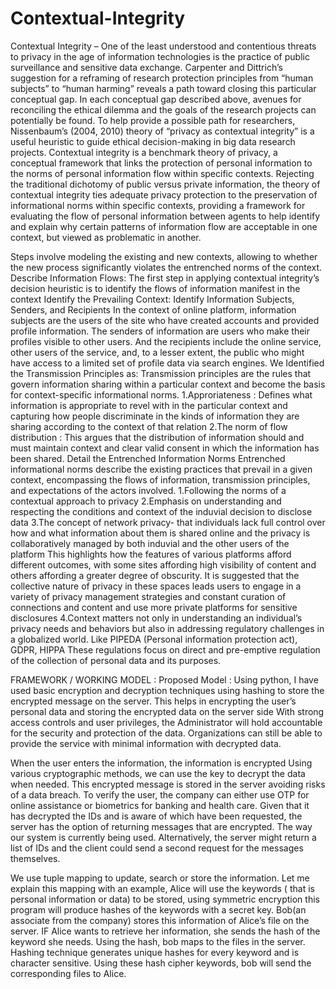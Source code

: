 # Contextual-Integrity
Contextual Integrity –  One of the least understood and contentious threats to privacy in the age of information technologies is the practice of public surveillance and sensitive data exchange. 
Carpenter and Dittrich’s suggestion for a reframing of research protection principles from “human subjects” to “human harming” reveals a path toward closing this particular conceptual gap. In each conceptual gap described above, avenues for reconciling the ethical dilemma and the goals of the research projects can potentially be found. To help provide a possible path for researchers, Nissenbaum’s (2004, 2010) theory of “privacy as contextual integrity” is a useful heuristic to guide ethical decision-making in big data research projects. Contextual integrity is a benchmark theory of privacy, a conceptual framework that links the protection of personal information to the norms of personal information flow within specific contexts. Rejecting the traditional dichotomy of public versus private information, the theory of contextual integrity ties adequate privacy protection to the preservation of informational norms within specific contexts, providing a framework for evaluating the flow of personal information between agents to help identify and explain why certain patterns of information flow are acceptable in one context, but viewed as problematic in another.


Steps involve modeling the existing and new contexts, allowing to whether the new process significantly violates the entrenched norms of the context. 
Describe Information Flows:
The first step in applying contextual integrity’s decision heuristic is to identify the flows of information manifest in the context
Identify the Prevailing Context:
Identify Information Subjects, Senders, and Recipients
In the context of online platform, information subjects are the users of the site who have created accounts and provided profile information. The senders of information are users who make their profiles visible to other users. And the recipients include the online service, other users of the service, and, to a lesser extent, the public who might have access to a limited set of profile data via search engines.
We Identified  the Transmission Principles as:
Transmission principles are the rules that govern information sharing within a particular context and become the basis for context-specific informational norms. 
1.Approriateness : Defines what information is appropriate to revel with in the particular context and capturing how people discriminate in the kinds of information they are sharing according to the context of that relation
2.The norm of flow distribution : This argues that the distribution of information should and must maintain context and clear valid consent in which the information has been shared.
Detail the Entrenched Information Norms
Entrenched informational norms describe the existing practices that prevail in a given context, encompassing the flows of information, transmission principles, and expectations of the actors involved. 
1.Following the norms of a contextual approach to privacy
2.Emphasis on understanding and respecting the conditions and context of the induvial decision to disclose data
3.The concept of network privacy- that individuals lack full control over how and what information about them is shared online and the privacy is collaboratively managed by both induvial and the other users of the platform
This highlights how the features of various platforms afford different outcomes, with some sites affording high visibility of content and others affording a greater degree of obscurity. It is suggested that the collective nature of privacy in these spaces leads users to engage in a variety of privacy management strategies and constant curation of connections and content and use more private platforms for sensitive disclosures
4.Context matters not only in understanding an individual’s privacy needs and behaviors but also in addressing regulatory challenges in a globalized world. Like PIPEDA (Personal information protection act), GDPR, HIPPA
These regulations focus on direct and pre-emptive regulation of the collection of personal data and its purposes. 


FRAMEWORK / WORKING MODEL :
Proposed Model :
Using python, I have used basic encryption and decryption techniques using hashing to store the encrypted message on the server.
This helps in encrypting the user’s personal data and storing the encrypted data on the server side
With strong access controls and user privileges, the Administrator will hold accountable for the security and protection of the data.
Organizations can still be able to provide the service with minimal information with decrypted data.

When the user enters the information, the information is encrypted
Using various cryptographic methods, we can use the key to decrypt the data when needed.
This encrypted message is stored in the server avoiding risks of a data breach.
To verify the user, the company can either use OTP for online assistance or biometrics for banking and health care.
Given that it has decrypted the IDs and is aware of which have been requested, the server has the option of returning messages that are encrypted.
The way our system is currently being used. Alternatively, the server might return a list of IDs and the client could send a second request for the messages themselves.


We use tuple mapping to update, search or store the information. 
Let me explain this mapping with an example, Alice will use the keywords ( that is personal information or data) to be stored, using symmetric encryption this program will produce hashes of the keywords with a secret key. Bob(an associate from the company) stores this information of Alice’s file on the server. IF Alice wants to retrieve her information, she sends the hash of the keyword she needs. Using the hash, bob maps to the files in the server. Hashing technique generates unique hashes for every keyword and is character sensitive. Using these hash cipher keywords, bob will send the corresponding files to Alice. 
